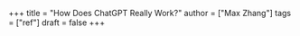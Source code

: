 +++
title = "How Does ChatGPT Really Work?"
author = ["Max Zhang"]
tags = ["ref"]
draft = false
+++
